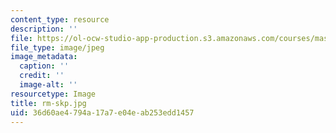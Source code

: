 ```yaml
---
content_type: resource
description: ''
file: https://ol-ocw-studio-app-production.s3.amazonaws.com/courses/mas-962-special-topics-new-textiles-spring-2010/36d60ae4794a17a7e04eab253edd1457_rm-skp.jpg
file_type: image/jpeg
image_metadata:
  caption: ''
  credit: ''
  image-alt: ''
resourcetype: Image
title: rm-skp.jpg
uid: 36d60ae4-794a-17a7-e04e-ab253edd1457
---
```

